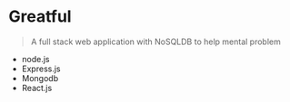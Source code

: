 # Greatful
> A full stack web application with NoSQLDB to help mental problem
- node.js
- Express.js
- Mongodb
- React.js